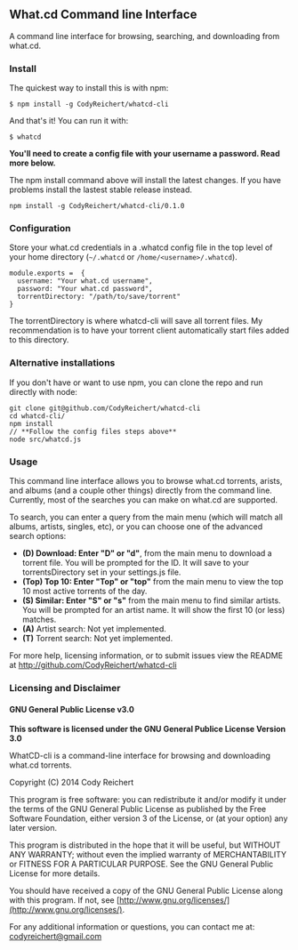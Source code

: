 ## What.cd Command line Interface

A command line interface for browsing, searching, and downloading from what.cd.

### Install

The quickest way to install this is with npm:

    $ npm install -g CodyReichert/whatcd-cli

And that's it! You can run it with:

    $ whatcd

**You'll need to create a config file with your username a password. Read more below.**

The npm install command above will install the latest changes. If you have problems
install the lastest stable release instead.

    npm install -g CodyReichert/whatcd-cli/0.1.0

### Configuration

Store your what.cd credentials in a .whatcd config file in the top level of your home
directory (`~/.whatcd` or `/home/<username>/.whatcd`).

    module.exports =  {
      username: "Your what.cd username",
      password: "Your what.cd password",
      torrentDirectory: "/path/to/save/torrent"
    }

The torrentDirectory is where whatcd-cli will save all torrent files. My recommendation
is to have your torrent client automatically start files added to this directory.

### Alternative installations

If you don't have or want to use npm, you can clone the repo and run directly with node:

    git clone git@github.com/CodyReichert/whatcd-cli
    cd whatcd-cli/
    npm install
    // **Follow the config files steps above**
    node src/whatcd.js

### Usage

This command line interface allows you to browse what.cd torrents, arists,
and albums (and a couple other things) directly from the command line.
Currently, most of the searches you can make on what.cd are supported.

To search, you can enter a query from the main menu (which will match all
albums, artists, singles, etc), or you can choose one of the advanced search options:


  - **(D) Download: Enter "D" or "d"**, from the main menu to download a torrent file.
        You will be prompted for the ID. It will save to your torrentsDirectory set in your settings.js file.
  - **(Top) Top 10: Enter "Top" or "top"** from the main menu to view the top 10 most
        active torrents of the day.
  - **(S) Similar: Enter "S" or "s"** from the main menu to find similar artists.
        You will be prompted for an artist name. It will show the first 10 (or less) matches.
  - **(A)** Artist search: Not yet implemented.
  - **(T)** Torrent search: Not yet implemented.

For more help, licensing information, or to submit issues
view the README at http://github.com/CodyReichert/whatcd-cli

### Licensing and Disclaimer

#### GNU General Public License v3.0

**This software is licensed under the GNU General Publice License Version 3.0**

WhatCD-cli is a command-line interface for browsing and downloading what.cd torrents.


Copyright (C) 2014 Cody Reichert

This program is free software: you can redistribute it and/or modify
it under the terms of the GNU General Public License as published by
the Free Software Foundation, either version 3 of the License, or
(at your option) any later version.

This program is distributed in the hope that it will be useful,
but WITHOUT ANY WARRANTY; without even the implied warranty of
MERCHANTABILITY or FITNESS FOR A PARTICULAR PURPOSE.  See the
GNU General Public License for more details.

You should have received a copy of the GNU General Public License
along with this program.  If not, see [http://www.gnu.org/licenses/](http://www.gnu.org/licenses/).

For any additional information or questions, you can contact me
at: [codyreichert@gmail.com](mailto:codyreichert@gmail.com)
